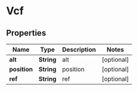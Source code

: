 
# Vcf

## Properties
Name | Type | Description | Notes
------------ | ------------- | ------------- | -------------
**alt** | **String** | alt |  [optional]
**position** | **String** | position |  [optional]
**ref** | **String** | ref |  [optional]



